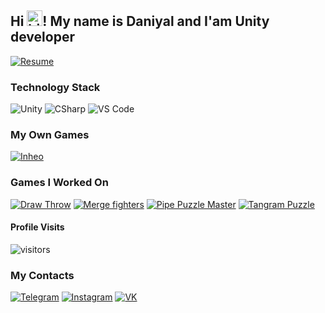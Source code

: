 ## Hi <img src="https://user-images.githubusercontent.com/1303154/88677602-1635ba80-d120-11ea-84d8-d263ba5fc3c0.gif" width="25" height="25" alt="hi">! My name is Daniyal and I'am Unity developer

[![Resume](https://img.shields.io/badge/-Resume_Daniyal-090909?style=for-the-badge&logo=GoogleMessages)](https://docs.google.com)

### Technology Stack

![Unity](https://img.shields.io/badge/-Unity-090909?style=for-the-badge&logo=unity)
![CSharp](https://img.shields.io/badge/-CSharp-090909?style=for-the-badge&logo=csharp&logoColor=37E1FF)
![VS Code](https://img.shields.io/badge/-VS_Code-090909?style=for-the-badge&logo=visualstudiocode&logoColor=007ACC)

### My Own Games

[![Inheo](https://img.shields.io/badge/-Inheo-090909?style=for-the-badge&logo=GooglePlay)](https://play.google.com/store/apps/developer?id=Inheo&hl=en&gl=US)

### Games I Worked On

[![Draw Throw](https://img.shields.io/badge/-Draw_Throw-090909?style=for-the-badge&logo=GooglePlay)](https://play.google.com/store/apps/details?id=com.Inheo.DrawThrow&hl=en&gl=US)
[![Merge fighters](https://img.shields.io/badge/-Merge_fighters-090909?style=for-the-badge&logo=GooglePlay)](https://play.google.com/store/apps/details?id=com.AgCh.MergeMaster&hl=en&gl=US)
[![Pipe Puzzle Master](https://img.shields.io/badge/-Pipe_Puzzle_Master-090909?style=for-the-badge&logo=GooglePlay)](https://play.google.com/store/apps/details?id=com.NdGames.SmartPipes&hl=en&gl=US)
[![Tangram Puzzle](https://img.shields.io/badge/-Tangram_Puzzle-090909?style=for-the-badge&logo=GooglePlay)](https://play.google.com/store/apps/details?id=com.Ndgames.Tangrampuzzl&hl=en&gl=US)


#### Profile Visits 

![visitors](https://visitor-badge.glitch.me/badge?page_id=inheo.inheo&left_color=black&right_color=gray&left_text=Views)


### My Contacts

[![Telegram](https://img.shields.io/badge/-Telegram-090909?style=for-the-badge&logo=telegram)](https://t.me/dan8_8)
[![Instagram](https://img.shields.io/badge/-Instagram-090909?style=for-the-badge&logo=instagram&logoColor=CC397B)](https://www.instagram.com/daniyal8_8/)
[![VK](https://img.shields.io/badge/-VK-090909?style=for-the-badge&logo=vk&logoColor=318CE7)](https://vk.com/daniyal88i)
